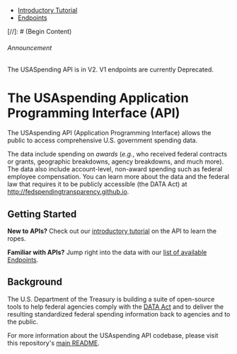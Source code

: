 <ul class="nav nav-stacked" id="sidebar">
  <li><a href="/docs/intro-tutorial">Introductory Tutorial</a></li>
  <li><a href="/docs/endpoints">Endpoints</a></li>

</ul>
[//]: # (Begin Content)

###### Announcement
The USASpending API is in V2. V1 endpoints are currently Deprecated.

# The USAspending Application Programming Interface (API)

The USAspending API (Application Programming Interface) allows the public to access comprehensive U.S. government spending data.

The data include spending on _awards_ (_e.g._, who received federal contracts or grants, geographic breakdowns, agency breakdowns, and much more). The data also include account-level, non-award spending such as federal employee compensation. You can learn more about the data and the federal law that requires it to be publicly accessible (the DATA Act) at http://fedspendingtransparency.github.io.

## Getting Started <a name="getting-started"></a>

**New to APIs?** Check out our [introductory tutorial](/docs/intro-tutorial) on the API to learn the ropes.

**Familiar with APIs?** Jump right into the data with our [list of available Endpoints](/docs/endpoints).

## Background <a name="background"></a>

The U.S. Department of the Treasury is building a suite of open-source tools to help federal agencies comply with the [DATA Act](http://fedspendingtransparency.github.io/about/ "Federal Spending Transparency Background") and to deliver the resulting standardized federal spending information back to agencies and to the public.

For more information about the USAspending API codebase, please visit this repository's [main README](https://github.com/fedspendingtransparency/usaspending-api/blob/master/README.md "USAspending API README").
